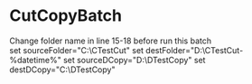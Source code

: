 # CutCopyBatch

Change folder name in line 15-18 before run this batch  
	set sourceFolder="C:\CTestCut"
	set destFolder="D:\CTestCut-%datetime%"
	set sourceDCopy="D:\DTestCopy"
	set destDCopy="C:\DTestCopy"
